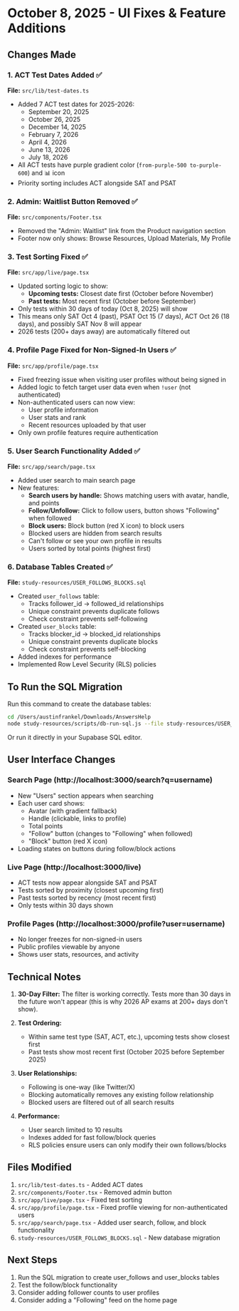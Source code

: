 # October 8, 2025 - UI Fixes & Feature Additions

## Changes Made

### 1. ACT Test Dates Added ✅
**File:** `src/lib/test-dates.ts`
- Added 7 ACT test dates for 2025-2026:
  - September 20, 2025
  - October 26, 2025
  - December 14, 2025
  - February 7, 2026
  - April 4, 2026
  - June 13, 2026
  - July 18, 2026
- All ACT tests have purple gradient color (`from-purple-500 to-purple-600`) and 📊 icon
- Priority sorting includes ACT alongside SAT and PSAT

### 2. Admin: Waitlist Button Removed ✅
**File:** `src/components/Footer.tsx`
- Removed the "Admin: Waitlist" link from the Product navigation section
- Footer now only shows: Browse Resources, Upload Materials, My Profile

### 3. Test Sorting Fixed ✅
**File:** `src/app/live/page.tsx`
- Updated sorting logic to show:
  - **Upcoming tests:** Closest date first (October before November)
  - **Past tests:** Most recent first (October before September)
- Only tests within 30 days of today (Oct 8, 2025) will show
- This means only SAT Oct 4 (past), PSAT Oct 15 (7 days), ACT Oct 26 (18 days), and possibly SAT Nov 8 will appear
- 2026 tests (200+ days away) are automatically filtered out

### 4. Profile Page Fixed for Non-Signed-In Users ✅
**File:** `src/app/profile/page.tsx`
- Fixed freezing issue when visiting user profiles without being signed in
- Added logic to fetch target user data even when `!user` (not authenticated)
- Non-authenticated users can now view:
  - User profile information
  - User stats and rank
  - Recent resources uploaded by that user
- Only own profile features require authentication

### 5. User Search Functionality Added ✅
**File:** `src/app/search/page.tsx`
- Added user search to main search page
- New features:
  - **Search users by handle:** Shows matching users with avatar, handle, and points
  - **Follow/Unfollow:** Click to follow users, button shows "Following" when followed
  - **Block users:** Block button (red X icon) to block users
  - Blocked users are hidden from search results
  - Can't follow or see your own profile in results
  - Users sorted by total points (highest first)

### 6. Database Tables Created ✅
**File:** `study-resources/USER_FOLLOWS_BLOCKS.sql`
- Created `user_follows` table:
  - Tracks follower_id → followed_id relationships
  - Unique constraint prevents duplicate follows
  - Check constraint prevents self-following
- Created `user_blocks` table:
  - Tracks blocker_id → blocked_id relationships
  - Unique constraint prevents duplicate blocks
  - Check constraint prevents self-blocking
- Added indexes for performance
- Implemented Row Level Security (RLS) policies

## To Run the SQL Migration

Run this command to create the database tables:
```bash
cd /Users/austinfrankel/Downloads/AnswersHelp
node study-resources/scripts/db-run-sql.js --file study-resources/USER_FOLLOWS_BLOCKS.sql
```

Or run it directly in your Supabase SQL editor.

## User Interface Changes

### Search Page (http://localhost:3000/search?q=username)
- New "Users" section appears when searching
- Each user card shows:
  - Avatar (with gradient fallback)
  - Handle (clickable, links to profile)
  - Total points
  - "Follow" button (changes to "Following" when followed)
  - "Block" button (red X icon)
- Loading states on buttons during follow/block actions

### Live Page (http://localhost:3000/live)
- ACT tests now appear alongside SAT and PSAT
- Tests sorted by proximity (closest upcoming first)
- Past tests sorted by recency (most recent first)
- Only tests within 30 days shown

### Profile Pages (http://localhost:3000/profile?user=username)
- No longer freezes for non-signed-in users
- Public profiles viewable by anyone
- Shows user stats, resources, and activity

## Technical Notes

1. **30-Day Filter:** The filter is working correctly. Tests more than 30 days in the future won't appear (this is why 2026 AP exams at 200+ days don't show).

2. **Test Ordering:** 
   - Within same test type (SAT, ACT, etc.), upcoming tests show closest first
   - Past tests show most recent first (October 2025 before September 2025)

3. **User Relationships:**
   - Following is one-way (like Twitter/X)
   - Blocking automatically removes any existing follow relationship
   - Blocked users are filtered out of all search results

4. **Performance:**
   - User search limited to 10 results
   - Indexes added for fast follow/block queries
   - RLS policies ensure users can only modify their own follows/blocks

## Files Modified
1. `src/lib/test-dates.ts` - Added ACT dates
2. `src/components/Footer.tsx` - Removed admin button
3. `src/app/live/page.tsx` - Fixed test sorting
4. `src/app/profile/page.tsx` - Fixed profile viewing for non-authenticated users
5. `src/app/search/page.tsx` - Added user search, follow, and block functionality
6. `study-resources/USER_FOLLOWS_BLOCKS.sql` - New database migration

## Next Steps
1. Run the SQL migration to create user_follows and user_blocks tables
2. Test the follow/block functionality
3. Consider adding follower counts to user profiles
4. Consider adding a "Following" feed on the home page
